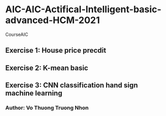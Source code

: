 # AIC-AIC-Actifical-Intelligent-basic-advanced-HCM-2021
CourseAIC


## Exercise 1:  House price precdit 
## Exercise 2: K-mean basic
## Exercise 3:  CNN classification hand sign machine learning


### Author: Vo Thuong Truong Nhon
